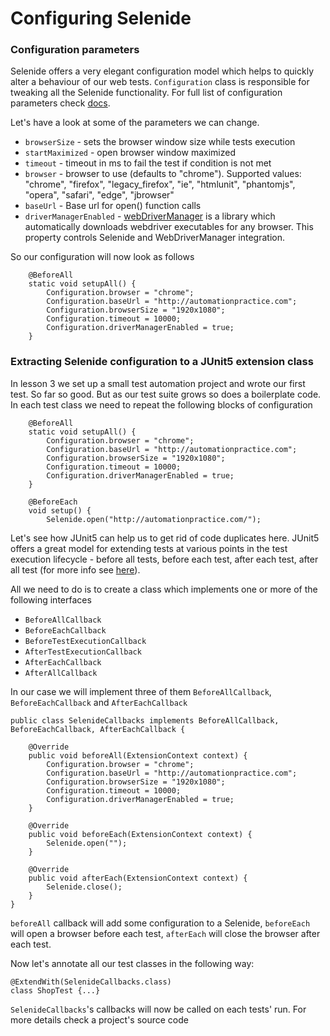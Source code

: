 # Configuring Selenide

### Configuration parameters
Selenide offers a very elegant configuration model which helps to quickly alter a behaviour of our web tests. `Configuration` class is responsible for tweaking all the Selenide functionality. For full list of configuration parameters check [docs](https://selenide.org/javadoc/current/index.html?com/codeborne/selenide/Configuration.html).

Let's have a look at some of the parameters we can change.
* `browserSize` - sets the browser window size while tests execution
* `startMaximized` - open browser window maximized
* `timeout` - timeout in ms to fail the test if condition is not met
* `browser` - browser to use (defaults to "chrome"). Supported values: "chrome", "firefox", "legacy_firefox", "ie", "htmlunit", "phantomjs", "opera", "safari", "edge", "jbrowser"
* `baseUrl` - Base url for open() function calls
* `driverManagerEnabled` - [webDriverManager](https://github.com/bonigarcia/webdrivermanager) is a library which automatically downloads webdriver executables for any browser. This property controls Selenide and WebDriverManager integration.

So our configuration will now look as follows
```aidl
    @BeforeAll
    static void setupAll() {
        Configuration.browser = "chrome";
        Configuration.baseUrl = "http://automationpractice.com";
        Configuration.browserSize = "1920x1080";
        Configuration.timeout = 10000;
        Configuration.driverManagerEnabled = true;
    }
```  

### Extracting Selenide configuration to a JUnit5 extension class
In lesson 3 we set up a small test automation project and wrote our first test.
So far so good. But as our test suite grows so does a boilerplate code. In each test class we need to repeat the following blocks of configuration
```
    @BeforeAll
    static void setupAll() {
        Configuration.browser = "chrome";
        Configuration.baseUrl = "http://automationpractice.com";
        Configuration.browserSize = "1920x1080";
        Configuration.timeout = 10000;
        Configuration.driverManagerEnabled = true;
    }

    @BeforeEach
    void setup() {
        Selenide.open("http://automationpractice.com/");
```
Let's see how JUnit5 can help us to get rid of code duplicates here.
JUnit5 offers a great model for extending tests at various points in the test execution lifecycle - before all tests, before each test, after each test, after all test (for more info see [here](https://junit.org/junit5/docs/current/user-guide/#extensions-lifecycle-callbacks)).
 
 All we need to do is to create a class which implements one or more of the following interfaces
* `BeforeAllCallback`
* `BeforeEachCallback`
* `BeforeTestExecutionCallback`
* `AfterTestExecutionCallback`
* `AfterEachCallback`
* `AfterAllCallback`

In our case we will implement three of them `BeforeAllCallback`, `BeforeEachCallback` and `AfterEachCallback`

```aidl
public class SelenideCallbacks implements BeforeAllCallback, BeforeEachCallback, AfterEachCallback {

    @Override
    public void beforeAll(ExtensionContext context) {
        Configuration.browser = "chrome";
        Configuration.baseUrl = "http://automationpractice.com";
        Configuration.browserSize = "1920x1080";
        Configuration.timeout = 10000;
        Configuration.driverManagerEnabled = true;
    }

    @Override
    public void beforeEach(ExtensionContext context) {
        Selenide.open("");
    }
    
    @Override
    public void afterEach(ExtensionContext context) {
        Selenide.close();
    }
}
```
`beforeAll` callback will add some configuration to a Selenide, `beforeEach` will open a browser before each test, `afterEach` will close the browser after each test.

Now let's annotate all our test classes in the following way:
```aidl
@ExtendWith(SelenideCallbacks.class)
class ShopTest {...}
```
`SelenideCallbacks`'s  callbacks will now be called on each tests' run. 
For more details check a project's source code